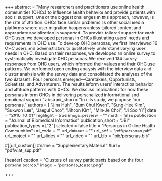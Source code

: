 +++
abstract = "Many researchers and practitioners use online health communities (OHCs) to influence health behavior and provide patients with social support. One of the biggest challenges in this approach, however, is the rate of attrition. OHCs face similar problems as other social media platforms where user migration happens unless tailored content and appropriate socialization is supported. To provide tailored support for each OHC user, we developed personas in OHCs illustrating users’ needs and requirements in OHC use. To develop OHC personas, we first interviewed 16 OHC users and administrators to qualitatively understand varying user needs in OHC. Based on their responses, we developed an online survey to systematically investigate OHC personas. We received 184 survey responses from OHC users, which informed their values and their OHC use patterns. We performed open coding analysis with the interview data and cluster analysis with the survey data and consolidated the analyses of the two datasets. Four personas emerged—Caretakers, Opportunists, Scientists, and Adventurers. The results inform users’ interaction behavior and attitude patterns with OHCs. We discuss implications for how these personas inform OHCs in delivering personalized informational and emotional support."
abstract_short = "In this study, we propose four personas."
authors = [ "Jina Huh", "Bum Chul Kwon", "Sung-Hee Kim", "Sukwon Lee", "Jaegul Choo", "Jihoon Kim", "Min-Je Choi", "Ji Soo Yi"]
date = "2016-10-01"
highlight = true
image_preview = ""
math = false
publication = "Journal of Biomedical Informatics"
publication_short = "JBI"
publication_types = ["2"]
selected = false
title = "Personas in Online Health Communities"
url_code = ""
url_dataset = ""
url_pdf = "pdf/personas.pdf"
url_project = ""
url_slides = ""
url_video = ""
url_bib = "bib/personas.bib"

#[[url_custom]]
#name = "Supplementary Material"
#url = "pdf/vlat_sup.pdf"

[header]
  caption = "Clusters of survey participants based on the four persona scores."
  image = "personas_teaser.png"

+++

